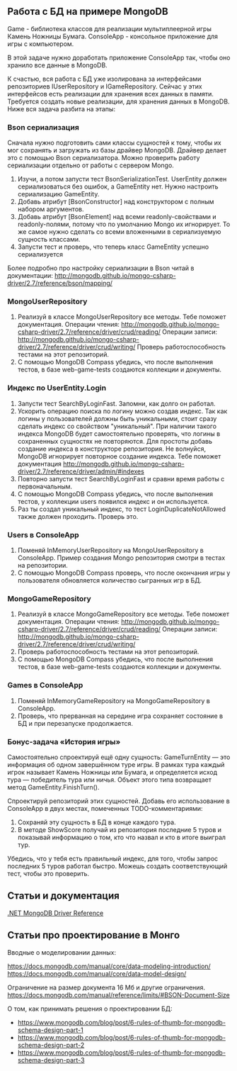 ## Работа с БД на примере MongoDB

Game - библиотека классов для реализации мультиплеерной игры Камень Ножницы Бумага.
ConsoleApp - консольное приложение для игры с компьютером.

В этой задаче нужно доработать приложение ConsoleApp так, чтобы оно хранило все данные в MongoDB.

К счастью, вся работа с БД уже изолирована за интерфейсами репозиториев IUserRepository и IGameRepository.
Сейчас у этих интерфейсов есть реализации для хранения всех данных в памяти.
Требуется создать новые реализации, для хранения данных в MongoDB. Ниже вся задача разбита на этапы:


### Bson сериализация

Сначала нужно подготовить сами классы сущностей к тому, чтобы их мог сохранять и загружать из базы драйвер MongoDB.
Драйвер делает это с помощью Bson сериализатора. Можно проверить работу сериализации отдельно от работы с сервером Mongo.

1. Изучи, а потом запусти тест BsonSerializationTest.
   UserEntity должен сериализоваться без ошибок, а GameEntity нет.
   Нужно настроить сериализацию GameEntity.
2. Добавь атрибут [BsonConstructor] над конструктором с полным набором аргументов.
3. Добавь атрибут [BsonElement] над всеми readonly-свойствами и readonly-полями, потому что по умолчанию Mongo их игнорирует.
   То же самое нужно сделать со всеми вложенными в сериализуемую сущность классами.
4. Запусти тест и проверь, что теперь класс GameEntity успешно сериализуется

Более подробно про настройку сериализации в Bson читай в документации:
http://mongodb.github.io/mongo-csharp-driver/2.7/reference/bson/mapping/


### MongoUserRepository

1. Реализуй в классе MongoUserRepository все методы.
   Тебе поможет документация.
   Операции чтения: http://mongodb.github.io/mongo-csharp-driver/2.7/reference/driver/crud/reading/
   Операции записи: http://mongodb.github.io/mongo-csharp-driver/2.7/reference/driver/crud/writing/
   Проверь работоспособность тестами на этот репозиторий.
2. С помощью MongoDB Compass убедись, что после выполнения тестов, в базе web-game-tests создаются коллекции и документы.


### Индекс по UserEntity.Login

1. Запусти тест SearchByLoginFast. Запомни, как долго он работал.
2. Ускорить операцию поиска по логину можно создав индекс.
   Так как логины у пользователей должны быть уникальными, стоит сразу сделать индекс со свойством "уникальный".
   При наличии такого индекса MongoDB будет самостоятельно проверять, что логины в сохраненных сущностях не повторяются.
   Для простоты добавь создание индекса в конструкторе репозитория. Не волнуйся, MongoDB игнорирует повторное создание индекса.
   Тебе поможет документация http://mongodb.github.io/mongo-csharp-driver/2.7/reference/driver/admin/#indexes
3. Повторно запусти тест SearchByLoginFast и сравни время работы с первоначальным.
4. С помощью MongoDB Compass убедись, что после выполнения тестов, у коллекции users появился индекс и он используется.
5. Раз ты создал уникальный индекс, то тест LoginDuplicateNotAllowed также должен проходить. Проверь это.


### Users в ConsoleApp

1. Поменяй InMemoryUserRepository на MongoUserRepository в ConsoleApp.
   Пример создания Mongo репозитория смотри в тестах на репозитории.
2. С помощью MongoDB Compass проверь, что после окончания игры у пользователя обновляется количество сыгранных игр в БД.


### MongoGameRepository

1. Реализуй в классе MongoGameRepository все методы.
   Тебе поможет документация.
   Операции чтения: http://mongodb.github.io/mongo-csharp-driver/2.7/reference/driver/crud/reading/
   Операции записи: http://mongodb.github.io/mongo-csharp-driver/2.7/reference/driver/crud/writing/
2. Проверь работоспособность тестами на этот репозиторий.
3. С помощью MongoDB Compass убедись, что после выполнения тестов, в базе web-game-tests создаются коллекции и документы.


### Games в ConsoleApp

1. Поменяй InMemoryGameRepository на MongoGameRepository в ConsoleApp.
2. Проверь, что прерванная на середине игра сохраняет состояние в БД и при перезапуске продолжается.


### Бонус-задача «История игры»

Самостоятельно спроектируй ещё одну сущность: GameTurnEntity — это информация об одном завершённом туре игры.
В рамках тура каждый игрок называет Камень Ножницы или Бумага, и определяется исход тура — победитель тура или ничья.
Объект этого типа возвращает метод GameEntity.FinishTurn().

Спроектируй репозиторий этих сущностей. Добавь его использование в ConsoleApp в двух местах, помеченных TODO-комментариями:

1. Сохраняй эту сущность в БД в конце каждого тура.
2. В методе ShowScore получай из репозитория последние 5 туров и показывай информацию о том,
   кто что назвал и кто в итоге выиграл тур.

Убедись, что у тебя есть правильный индекс, для того, чтобы запрос последних 5 туров работал быстро.
Можешь создать соответствующий тест, чтобы это проверить.


## Статьи и документация

[.NET MongoDB Driver Reference](http://mongodb.github.io/mongo-csharp-driver/2.7/)


## Статьи про проектирование в Монго

Вводные о моделировании данных: 

https://docs.mongodb.com/manual/core/data-modeling-introduction/
https://docs.mongodb.com/manual/core/data-model-design/

Ограничение на размер документа 16 Мб и другие ограничения. https://docs.mongodb.com/manual/reference/limits/#BSON-Document-Size 

О том, как принимать решения о проектировании БД:

* https://www.mongodb.com/blog/post/6-rules-of-thumb-for-mongodb-schema-design-part-1
* https://www.mongodb.com/blog/post/6-rules-of-thumb-for-mongodb-schema-design-part-2
* https://www.mongodb.com/blog/post/6-rules-of-thumb-for-mongodb-schema-design-part-3
